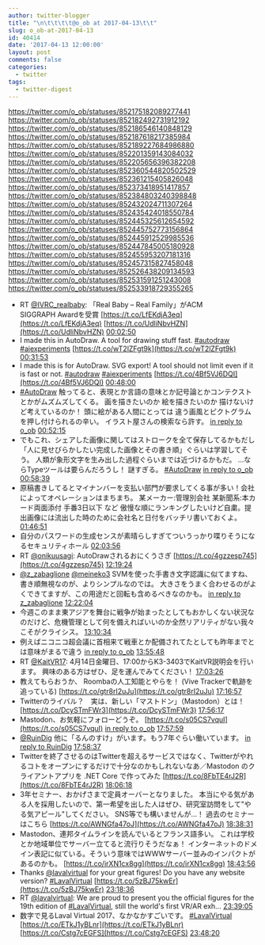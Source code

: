 ```yaml
---
author: twitter-blogger
title: "\n\t\t\t\t@o_ob at 2017-04-13\t\t"
slug: o_ob-at-2017-04-13
id: 40414
date: '2017-04-13 12:00:00'
layout: post
comments: false
categories:
  - twitter
tags:
  - twitter-digest
---
```


https://twitter.com/o_ob/statuses/852175182089277441 https://twitter.com/o_ob/statuses/852182492731912192 https://twitter.com/o_ob/statuses/852186546140848129 https://twitter.com/o_ob/statuses/852187618217385984 https://twitter.com/o_ob/statuses/852189227684986880 https://twitter.com/o_ob/statuses/852201359143084032 https://twitter.com/o_ob/statuses/852205656396382208 https://twitter.com/o_ob/statuses/852360544820502529 https://twitter.com/o_ob/statuses/852361215405826048 https://twitter.com/o_ob/statuses/852373418951417857 https://twitter.com/o_ob/statuses/852384803240398848 https://twitter.com/o_ob/statuses/852432024711307264 https://twitter.com/o_ob/statuses/852435424018550784 https://twitter.com/o_ob/statuses/852445325612654592 https://twitter.com/o_ob/statuses/852445752773156864 https://twitter.com/o_ob/statuses/852445912529985536 https://twitter.com/o_ob/statuses/852447845005180928 https://twitter.com/o_ob/statuses/852455953207181316 https://twitter.com/o_ob/statuses/852457315827458048 https://twitter.com/o_ob/statuses/852526438209134593 https://twitter.com/o_ob/statuses/852531591251243008 https://twitter.com/o_ob/statuses/852533918729355265  

*   RT [@IVRC_realbaby](https://twitter.com/IVRC_realbaby): 「Real Baby – Real Family」がACM SIGGRAPH Awardを受賞 [https://t.co/LfEKdjA3eq](https://t.co/LfEKdjA3eq) [https://t.co/UdliNbvHZN](https://t.co/UdliNbvHZN) [00:02:50](https://twitter.com/o_ob/statuses/852175182089277441)
*   I made this in AutoDraw. A tool for drawing stuff fast. [#autodraw](https://twitter.com/search?q=%23autodraw&src=hash) [#aiexperiments](https://twitter.com/search?q=%23aiexperiments&src=hash) [https://t.co/wT2lZFgt9k](https://t.co/wT2lZFgt9k) [00:31:53](https://twitter.com/o_ob/statuses/852182492731912192)
*   I made this is for AutoDraw. SVG export! A tool should not limit even if it is fast or not. [#autodraw](https://twitter.com/search?q=%23autodraw&src=hash) [#aiexperiments](https://twitter.com/search?q=%23aiexperiments&src=hash) [https://t.co/4Bf5VJ6DQI](https://t.co/4Bf5VJ6DQI) [00:48:00](https://twitter.com/o_ob/statuses/852186546140848129)
*   [#AutoDraw](https://twitter.com/search?q=%23AutoDraw&src=hash) 触ってると、表現とか言語の意味とか記号論とかコンテクストとかがムズムズしてくる。 画を描きたいのか 絵を描きたいのか 描けないけど考えているのか！ 頭に絵がある人間にとっては 違う画風とピクトグラムを押し付けられるの辛い。 イラスト屋さんの検索なら許す。 [in reply to o_ob](https://twitter.com/o_ob/statuses/852186546140848129) [00:52:15](https://twitter.com/o_ob/statuses/852187618217385984)
*   でもこれ、シェアした画像に関してはストロークを全て保存してるかもだし「人に見せびらかしたい完成した画像とその書き順」ぐらいは学習してそう。 人類が象形文字を生み出した過程ぐらいまでは近づけるかもだ。 …ならTypeツールは要らんだろうし！ 謎すぎる。 [#AutoDraw](https://twitter.com/search?q=%23AutoDraw&src=hash) [in reply to o_ob](https://twitter.com/o_ob/statuses/852187618217385984) [00:58:39](https://twitter.com/o_ob/statuses/852189227684986880)
*   原稿書きしてるとマイナンバーを支払い部門が要求してくる事が多い！会社によってオペレーションはまちまち。 某メーカー:管理別会社 某新聞系:本カード両面添付 手番3日以下 など 傲慢な順にランキングしたいけど自粛。提出画像には流出した時のために会社名と日付をバッチリ書いておくよ。 [01:46:51](https://twitter.com/o_ob/statuses/852201359143084032)
*   自分のパスワードの生成センスが素晴らしすぎてついうっかり喋りそうになるセキュリティホール [02:03:56](https://twitter.com/o_ob/statuses/852205656396382208)
*   RT [@onikuusagi](https://twitter.com/onikuusagi): AutoDrawされるおにくうさぎ [https://t.co/4gzzesp745](https://t.co/4gzzesp745) [12:19:24](https://twitter.com/o_ob/statuses/852360544820502529)
*   [@z_zabaglione](https://twitter.com/z_zabaglione) [@meineko3](https://twitter.com/meineko3) SVMを使った手書き文字認識に似てますね、書き順無視なのが、よりシンプルなのでは。 大きさをうまく合わせるのがよくできてますが、この用途だと回転も含めるべきなのかも。 [in reply to z_zabaglione](https://twitter.com/z_zabaglione/statuses/852321991612743680) [12:22:04](https://twitter.com/o_ob/statuses/852361215405826048)
*   今週このまま東アジアを舞台に戦争が始まったとしてもおかしくない状況なのだけど、危機管理として何を備えればいいのか全然リアリティがない我々こそがクライシス。 [13:10:34](https://twitter.com/o_ob/statuses/852373418951417857)
*   例えばニコニコ超会議に首相来て戦車とか配備されてたとしても昨年までとは意味がまるで違う [in reply to o_ob](https://twitter.com/o_ob/statuses/852373418951417857) [13:55:48](https://twitter.com/o_ob/statuses/852384803240398848)
*   RT [@KaitVR17](https://twitter.com/KaitVR17): 4月14日金曜日、17:00からK3-3403でKaitVR説明会を行います。 興味のある方はぜひ、足を運んでみてください！ [17:03:26](https://twitter.com/o_ob/statuses/852432024711307264)
*   教えてもらおうか、 Roombaの人工知能とやらを！ (Vive Trackerで軌跡を追っている) [https://t.co/gtr8rI2uJu](https://t.co/gtr8rI2uJu) [17:16:57](https://twitter.com/o_ob/statuses/852435424018550784)
*   Twitterのライバル？　実は、新しい「マストドン」（Mastodon）とは！ [https://t.co/DcySTmFWr3](https://t.co/DcySTmFWr3) [17:56:17](https://twitter.com/o_ob/statuses/852445325612654592)
*   Mastodon、お気軽にフォローどうぞ。 [https://t.co/s05CS7vquI](https://t.co/s05CS7vquI) [in reply to o_ob](https://twitter.com/o_ob/statuses/852445325612654592) [17:57:59](https://twitter.com/o_ob/statuses/852445752773156864)
*   [@RuinDig](https://twitter.com/RuinDig) 他に「るんのすけ」がいます。もう7年ぐらい働いています。 [in reply to RuinDig](https://twitter.com/RuinDig/statuses/852440866505359360) [17:58:37](https://twitter.com/o_ob/statuses/852445912529985536)
*   Twitterを終了させるのはTwitterを超えるサービスではなく、Twitterがやれるコトをオープンにするだけで十分なのかもしれないなあ／Mastodon のクライアントアプリを .NET Core で作ってみた [https://t.co/8FbTE4rJ2R](https://t.co/8FbTE4rJ2R) [18:06:18](https://twitter.com/o_ob/statuses/852447845005180928)
*   3年セミナー、おかげさまで定員オーバーとなりました。 本当にやる気がある人を採用したいので、第一希望を出した人はぜひ、研究室訪問をして"やる気アピール"してください。 SNS等でも構いませんが…！ 過去のセミナーはこちら [https://t.co/AWNGfa47oJ](https://t.co/AWNGfa47oJ) [18:38:31](https://twitter.com/o_ob/statuses/852455953207181316)
*   Mastodon、連邦タイムラインを読んでいるとフランス語多い。 これは学校とか地域単位でサーバー立てると流行りそうだなぁ！ インターネットのドメイン表記に似ている。そういう意味ではWWWサーバー並みのインパクトがあるのかも。 [https://t.co/irXN1cx8gg](https://t.co/irXN1cx8gg) [18:43:56](https://twitter.com/o_ob/statuses/852457315827458048)
*   Thanks [@lavalvirtual](https://twitter.com/lavalvirtual) for your great figures! Do you have any website version? [#LavalVirtual](https://twitter.com/search?q=%23LavalVirtual&src=hash) [https://t.co/5zBJ75kwEr](https://t.co/5zBJ75kwEr) [23:18:36](https://twitter.com/o_ob/statuses/852526438209134593)
*   RT [@lavalvirtual](https://twitter.com/lavalvirtual): We are proud to present you the official figures for the 19th edition of [#LavalVirtual](https://twitter.com/search?q=%23LavalVirtual&src=hash), still the world's first VR/AR exh… [23:39:05](https://twitter.com/o_ob/statuses/852531591251243008)
*   数字で見るLaval Virtual 2017、なかなかすごいです。 [#LavalVirtual](https://twitter.com/search?q=%23LavalVirtual&src=hash) [https://t.co/ETkJ1yBLnr](https://t.co/ETkJ1yBLnr) [https://t.co/Cstg7cEGFS](https://t.co/Cstg7cEGFS) [23:48:20](https://twitter.com/o_ob/statuses/852533918729355265)